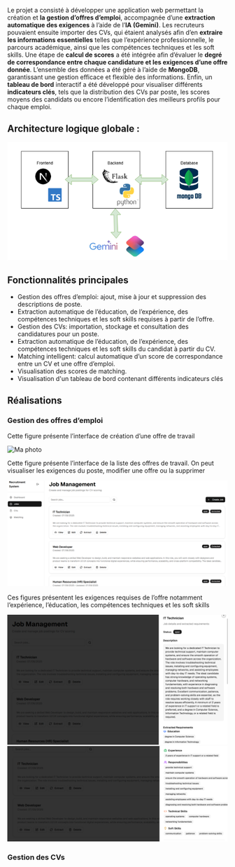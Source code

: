Le projet a consisté à développer une application web permettant la création et **la gestion d’offres d’emploi**, accompagnée d’une **extraction automatique des exigences** à l’aide de l’**IA (Gemini)**. Les recruteurs pouvaient ensuite importer des CVs, qui étaient analysés afin d’en **extraire les informations essentielles** telles que l’expérience professionnelle, le parcours académique, ainsi que les compétences techniques et les soft skills. Une étape de **calcul de scores** a été intégrée afin d’évaluer le **degré de correspondance entre chaque candidature et les exigences d’une offre donnée**. L’ensemble des données a été géré à l’aide de **MongoDB**, garantissant une gestion efficace et flexible des informations. Enfin, un **tableau de bord** interactif a été développé pour visualiser différents **indicateurs clés**, tels que la distribution des CVs par poste, les scores moyens des candidats ou encore l’identification des meilleurs profils pour chaque emploi.

## **Architecture logique globale :** 
![Ma photo](Architecture__logique_globale.png)

## **Fonctionnalités principales**
- Gestion des offres d’emploi: ajout, mise à jour et suppression des descriptions de poste.
- Extraction automatique de l’éducation, de l’expérience, des compétences techniques et les soft skills requises à partir de l’offre.
- Gestion des CVs: importation, stockage et consultation des candidatures pour un poste.
- Extraction automatique de l’éducation, de l’expérience, des compétences techniques et les soft skills du candidat à partir du CV.
- Matching intelligent: calcul automatique d’un score de correspondance entre un CV et
 une offre d’emploi.
- Visualisation des scores de matching.
- Visualisation d'un tableau de bord contenant différents indicateurs clés 

## **Réalisations**

### **Gestion des offres d’emploi**

Cette figure présente l’interface de création d’une offre de travail

![Ma photo](captures/Interface_création_offre.png)

Cette figure présente l’interface de la liste des offres de travail. On peut visualiser les exigences du poste, modifier une offre ou la supprimer

![Ma photo](Interface_liste_offres.png)

Ces figures présentent les exigences requises de l’offre notamment l’expérience, l’éducation, les compétences techniques et les soft skills

![Ma photo](exigences_poste_extraites_1.png)
![Ma photo](exigences_poste_extraites_2.png)

### **Gestion des CVs**






